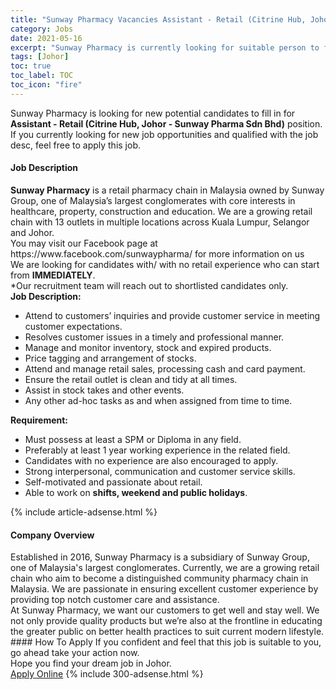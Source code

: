 ```yaml
---
title: "Sunway Pharmacy Vacancies Assistant - Retail (Citrine Hub, Johor - Sunway Pharma Sdn Bhd)" 
category: Jobs 
date: 2021-05-16 
excerpt: "Sunway Pharmacy is currently looking for suitable person to fill in the Assistant - Retail (Citrine Hub, Johor - Sunway Pharma Sdn Bhd) which based in Johor" 
tags: [Johor] 
toc: true 
toc_label: TOC 
toc_icon: "fire" 
--- 
```


<p>Sunway Pharmacy is looking for new potential candidates to fill in for <b>Assistant - Retail (Citrine Hub, Johor - Sunway Pharma Sdn Bhd)</b> position. If you currently looking for new job opportunities and qualified with the job desc, feel free to apply this job.
</p><div><div><h4>Job Description</h4></div><div><div><span><div><div><div><strong>Sunway Pharmacy</strong> is a retail pharmacy chain in Malaysia owned by Sunway Group, one of Malaysia&#8217;s largest conglomerates with core interests in healthcare, property, construction and education. We are a growing retail chain with 13 outlets in multiple locations across Kuala Lumpur, Selangor and Johor.</div><div>You may visit our Facebook page at https://www.facebook.com/sunwaypharma/ for more information on us</div><div>We are looking for candidates with/ with no retail experience who can start from <strong>IMMEDIATELY</strong>.</div><div>*Our recruitment team will reach out to shortlisted candidates only.</div><strong>Job Description:</strong><ul><li>Attend to customers&#8217; inquiries and provide customer service in meeting customer expectations.</li><li>Resolves customer issues in a timely and professional manner.</li><li>Manage and monitor inventory, stock and expired products.</li><li>Price tagging and arrangement of stocks.</li><li>Attend and manage retail sales, processing cash and card payment.</li><li>Ensure the retail outlet is clean and tidy at all times.</li><li>Assist in stock takes and other events.</li><li>Any other ad-hoc tasks as and when assigned from time to time.</li></ul><strong>Requirement:</strong><ul><li>Must possess at least a SPM or Diploma in any field.</li><li>Preferably at least 1 year working experience in the related field.</li><li>Candidates with no experience are also encouraged to apply.</li><li>Strong interpersonal, communication and customer service skills.</li><li>Self-motivated and passionate about retail.</li><li>Able to work on <strong>shifts, weekend and public holidays</strong>.</li></ul></div></div></span></div></div></div> 
{% include article-adsense.html %} 
<div><div><h4>Company Overview</h4></div><div><div><span><div><div>
<div>
		Established in 2016, Sunway Pharmacy is a subsidiary of Sunway Group, one of Malaysia's largest conglomerates. Currently, we are a growing retail chain who aim to become a distinguished community pharmacy chain in Malaysia. We are passionate in ensuring excellent customer experience by providing top notch customer care and assistance.</div>
<div>
		At Sunway Pharmacy, we want our customers to get well and stay well. We not only provide quality products but we&#8217;re also at the frontline in educating the greater public on better health practices to suit current modern lifestyle.</div>
</div></div></span></div></div></div> 
#### How To Apply 
If you confident and feel that this job is suitable to you, go ahead take your action now. <br/> 
Hope you find your dream job in Johor. <br/> 
<a href="https://www.jobstreet.com.my/en/job/assistant-retail-citrine-hub-johor-sunway-pharma-sdn-bhd-4552878?jobId=jobstreet-my-job-4552878&" class="btn btn--info" target="_blank" rel="nofollow noopenner">Apply Online</a> 
{% include 300-adsense.html %} 